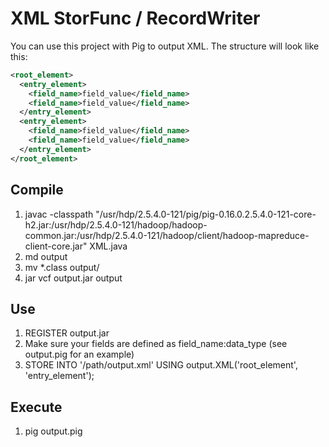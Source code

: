 # XML StorFunc / RecordWriter

You can use this project with Pig to output XML. The structure will look like this:

```xml
<root_element>
  <entry_element>
    <field_name>field_value</field_name>
    <field_name>field_value</field_name>
  </entry_element>
  <entry_element>
    <field_name>field_value</field_name>
    <field_name>field_value</field_name>
  </entry_element>
</root_element>
```

## Compile

1. javac -classpath "/usr/hdp/2.5.4.0-121/pig/pig-0.16.0.2.5.4.0-121-core-h2.jar:/usr/hdp/2.5.4.0-121/hadoop/hadoop-common.jar:/usr/hdp/2.5.4.0-121/hadoop/client/hadoop-mapreduce-client-core.jar" XML.java
2. md output
3. mv *.class output/
4. jar vcf output.jar output

## Use

1. REGISTER output.jar
2. Make sure your fields are defined as field_name:data_type (see output.pig for an example)
3. STORE <tuples> INTO '/path/output.xml' USING output.XML('root_element', 'entry_element');

## Execute

1. pig output.pig

